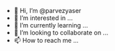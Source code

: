 - 👋 Hi, I’m @parvezyaser
- 👀 I’m interested in ...
- 🌱 I’m currently learning ...
- 💞️ I’m looking to collaborate on ...
- 📫 How to reach me ...

<!---
parvezyaser/parvezyaser is a ✨ special ✨ repository because its `README.md` (this file) appears on your GitHub profile.
You can click the Preview link to take a look at your changes.
--->
